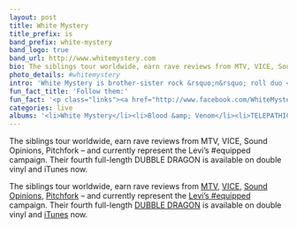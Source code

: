 ```yaml
---
layout: post
title: White Mystery
title_prefix: is
band_prefix: white-mystery
band_logo: true
band_url: http://www.whitemystery.com
bio: The siblings tour worldwide, earn rave reviews from MTV, VICE, Sound Opinions, Pitchfork &ndash; and currently represent the Levi&rsquo;s #equipped campaign. Their fourth full-length DUBBLE DRAGON is available on double vinyl and iTunes now.
photo_details: #whitemystery
intro: 'White Mystery is brother-sister rock &rsquo;n&rsquo; roll duo <a href="http://en.wikipedia.org/wiki/Miss_Alex_White">Miss Alex White</a> &amp; <a href="http://www.whitemysteryband.com/2014/02/25/francis-scott-key-white-biography/">Francis Scott Key White</a> from Chicago.'
fun_fact_title: 'Follow them:'
fun_fact: '<p class="links"><a href="http://www.facebook.com/WhiteMysteryBand" target="_blank">on Facebook</a><a href="http://whitemystery.bandcamp.com/" target="_blank">on Bandcamp</a><a href="http://twitter.com/MissAlexWhite" target="_blank">on Twitter</a><a href="http://instagram.com/whitemysteryband" target="_blank">on Instagram</a></p>'
categories: live
albums: '<li>White Mystery</li><li>Blood &amp; Venom</li><li>TELEPATHIC</li><li>DUBBLE DRAGON</li>'
---
```


The siblings tour worldwide, earn rave reviews from MTV, VICE, Sound Opinions, Pitchfork &ndash; and currently represent the Levi&rsquo;s #equipped campaign. Their fourth full-length DUBBLE DRAGON is available on double vinyl and iTunes now.

The siblings tour worldwide, earn rave reviews from <a href="http://www.mtv.com/artists/white-mystery/" target="_blank">MTV</a>, <a href="http://noisey.vice.com/ja/blog/white-mystery-premieres-their-toxic-sugar-music-video" target="_blank">VICE</a>, <a href="http://www.wbez.org/story/wbez-blog/white-mystery-performs-sound-opinions" target="_blank">Sound Opinions</a>, <a href="http://pitchfork.com/tv/33-station-to-station/995-white-mystery/" target="_blank">Pitchfork</a> &ndash; and currently represent the <a href="http://www.whitemysteryband.com/2014/03/18/levis-equipped-white-mystery/" target="_blank">Levi&rsquo;s #equipped</a> campaign. Their fourth full-length <a href="http://whitemysteryband.storenvy.com/collections/20071-all-products/products/5239060-vinyl-dubble-dragon" target="_blank">DUBBLE DRAGON</a> is available on double vinyl and <a href="https://itunes.apple.com/us/artist/white-mystery/id361115862" target="_blank">iTunes</a> now.